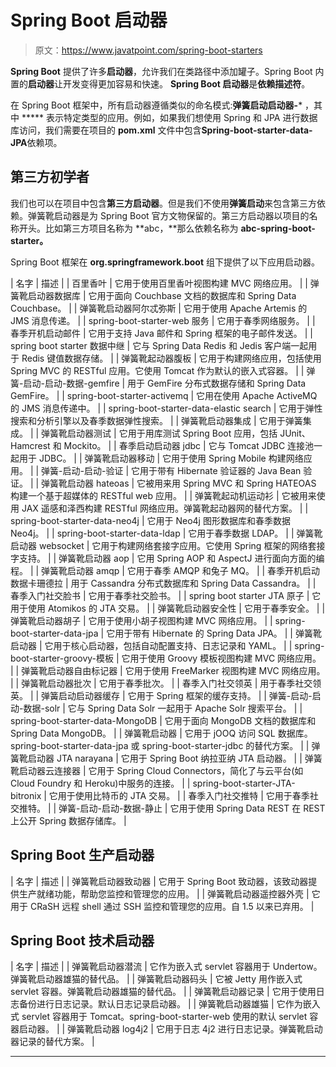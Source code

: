# Spring Boot 启动器

> 原文：<https://www.javatpoint.com/spring-boot-starters>

**Spring Boot** 提供了许多**启动器**，允许我们在类路径中添加罐子。Spring Boot 内置的**启动器**让开发变得更加容易和快速。 **Spring Boot 启动器**是**依赖描述符**。

在 Spring Boot 框架中，所有启动器遵循类似的命名模式:**弹簧启动启动器-*** ，其中 ***** 表示特定类型的应用。例如，如果我们想使用 Spring 和 JPA 进行数据库访问，我们需要在项目的 **pom.xml** 文件中包含**Spring-boot-starter-data-JPA**依赖项。

## 第三方初学者

我们也可以在项目中包含**第三方启动器**。但是我们不使用**弹簧启动**来包含第三方依赖。弹簧靴启动器是为 Spring Boot 官方文物保留的。第三方启动器以项目的名称开头。比如第三方项目名称为 **abc，**那么依赖名称为 **abc-spring-boot-starter。**

Spring Boot 框架在 **org.springframework.boot** 组下提供了以下应用启动器。

| 名字 | 描述 |
| 百里香叶 | 它用于使用百里香叶视图构建 MVC 网络应用。 |
| 弹簧靴启动器数据库 | 它用于面向 Couchbase 文档的数据库和 Spring Data Couchbase。 |
| 弹簧靴启动器阿尔忒弥斯 | 它用于使用 Apache Artemis 的 JMS 消息传递。 |
| spring-boot-starter-web 服务 | 它用于春季网络服务。 |
| 春季开机启动邮件 | 它用于支持 Java 邮件和 Spring 框架的电子邮件发送。 |
| spring boot starter 数据中继 | 它与 Spring Data Redis 和 Jedis 客户端一起用于 Redis 键值数据存储。 |
| 弹簧靴起动器腹板 | 它用于构建网络应用，包括使用 Spring MVC 的 RESTful 应用。它使用 Tomcat 作为默认的嵌入式容器。 |
| 弹簧-启动-启动-数据-gemfire | 用于 GemFire 分布式数据存储和 Spring Data GemFire。 |
| spring-boot-starter-activemq | 它用在使用 Apache ActiveMQ 的 JMS 消息传递中。 |
| spring-boot-starter-data-elastic search | 它用于弹性搜索和分析引擎以及春季数据弹性搜索。 |
| 弹簧靴启动器集成 | 它用于弹簧集成。 |
| 弹簧靴启动器测试 | 它用于用库测试 Spring Boot 应用，包括 JUnit、Hamcrest 和 Mockito。 |
| 春季启动启动器 jdbc | 它与 Tomcat JDBC 连接池一起用于 JDBC。 |
| 弹簧靴启动器移动 | 它用于使用 Spring Mobile 构建网络应用。 |
| 弹簧-启动-启动-验证 | 它用于带有 Hibernate 验证器的 Java Bean 验证。 |
| 弹簧靴启动器 hateoas | 它被用来用 Spring MVC 和 Spring HATEOAS 构建一个基于超媒体的 RESTful web 应用。 |
| 弹簧靴起动机运动衫 | 它被用来使用 JAX 遥感和泽西构建 RESTful 网络应用。弹簧靴起动器网的替代方案。 |
| spring-boot-starter-data-neo4j | 它用于 Neo4j 图形数据库和春季数据 Neo4j。 |
| spring-boot-starter-data-ldap | 它用于春季数据 LDAP。 |
| 弹簧靴启动器 websocket | 它用于构建网络套接字应用。它使用 Spring 框架的网络套接字支持。 |
| 弹簧靴启动器 aop | 它用 Spring AOP 和 AspectJ 进行面向方面的编程。 |
| 弹簧靴启动器 amqp | 它用于春季 AMQP 和兔子 MQ。 |
| 春季开机启动数据卡珊德拉 | 用于 Cassandra 分布式数据库和 Spring Data Cassandra。 |
| 春季入门社交脸书 | 它用于春季社交脸书。 |
| spring boot starter JTA 原子 | 它用于使用 Atomikos 的 JTA 交易。 |
| 弹簧靴启动器安全性 | 它用于春季安全。 |
| 弹簧靴启动器胡子 | 它用于使用小胡子视图构建 MVC 网络应用。 |
| spring-boot-starter-data-jpa | 它用于带有 Hibernate 的 Spring Data JPA。 |
| 弹簧靴启动器 | 它用于核心启动器，包括自动配置支持、日志记录和 YAML。 |
| spring-boot-starter-groovy-模板 | 它用于使用 Groovy 模板视图构建 MVC 网络应用。 |
| 弹簧靴启动器自由标记器 | 它用于使用 FreeMarker 视图构建 MVC 网络应用。 |
| 弹簧靴启动器批次 | 它用于春季批次。 |
| 春季入门社交领英 | 用于春季社交领英。 |
| 弹簧启动启动器缓存 | 它用于 Spring 框架的缓存支持。 |
| 弹簧-启动-启动-数据-solr | 它与 Spring Data Solr 一起用于 Apache Solr 搜索平台。 |
| spring-boot-starter-data-MongoDB | 它用于面向 MongoDB 文档的数据库和 Spring Data MongoDB。 |
| 弹簧靴启动器 | 它用于 jOOQ 访问 SQL 数据库。spring-boot-starter-data-jpa 或 spring-boot-starter-jdbc 的替代方案。 |
| 弹簧靴启动器 JTA narayana | 它用于 Spring Boot 纳拉亚纳 JTA 启动器。 |
| 弹簧靴启动器云连接器 | 它用于 Spring Cloud Connectors，简化了与云平台(如 Cloud Foundry 和 Heroku)中服务的连接。 |
| spring-boot-starter-JTA-bitronix | 它用于使用比特币的 JTA 交易。 |
| 春季入门社交推特 | 它用于春季社交推特。 |
| 弹簧-启动-启动-数据-静止 | 它用于使用 Spring Data REST 在 REST 上公开 Spring 数据存储库。 |

## Spring Boot 生产启动器

| 名字 | 描述 |
| 弹簧靴启动器致动器 | 它用于 Spring Boot 致动器，该致动器提供生产就绪功能，帮助您监控和管理您的应用。 |
| 弹簧靴启动器遥控器外壳 | 它用于 CRaSH 远程 shell 通过 SSH 监控和管理您的应用。自 1.5 以来已弃用。 |

## Spring Boot 技术启动器

| 名字 | 描述 |
| 弹簧靴启动器潜流 | 它作为嵌入式 servlet 容器用于 Undertow。弹簧靴启动器雄猫的替代品。 |
| 弹簧靴启动器码头 | 它被 Jetty 用作嵌入式 servlet 容器。弹簧靴启动器雄猫的替代品。 |
| 弹簧靴启动器记录 | 它用于使用日志备份进行日志记录。默认日志记录启动器。 |
| 弹簧靴启动器雄猫 | 它作为嵌入式 servlet 容器用于 Tomcat。spring-boot-starter-web 使用的默认 servlet 容器启动器。 |
| 弹簧靴启动器 log4j2 | 它用于日志 4j2 进行日志记录。弹簧靴启动器记录的替代方案。 |

* * *